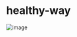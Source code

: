 # healthy-way
![image](https://user-images.githubusercontent.com/96756778/171182720-687b362d-3896-4bd6-9975-a6dd15a19447.png)
